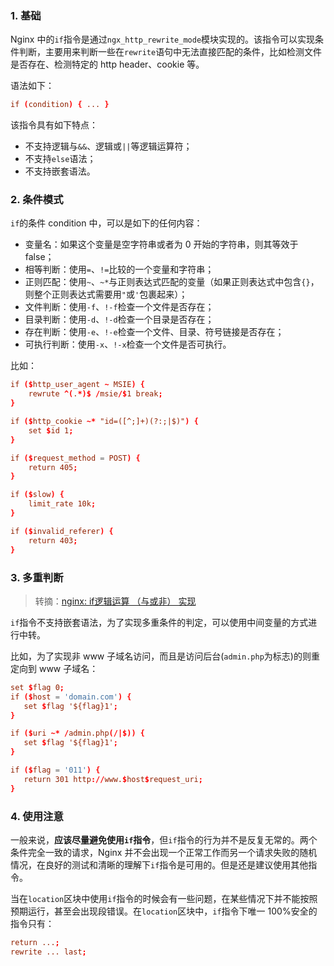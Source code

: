 ### 1. 基础

Nginx 中的`if`指令是通过`ngx_http_rewrite_mode`模块实现的。该指令可以实现条件判断，主要用来判断一些在`rewrite`语句中无法直接匹配的条件，比如检测文件是否存在、检测特定的 http header、cookie 等。

语法如下：

```conf
if (condition) { ... }
```

该指令具有如下特点：

* 不支持逻辑与`&&`、逻辑或`||`等逻辑运算符；
* 不支持`else`语法；
* 不支持嵌套语法。

### 2. 条件模式

`if`的条件 condition 中，可以是如下的任何内容：

* 变量名：如果这个变量是空字符串或者为 0 开始的字符串，则其等效于 false；
* 相等判断：使用`=`、`!=`比较的一个变量和字符串；
* 正则匹配：使用`~`、`~*`与正则表达式匹配的变量（如果正则表达式中包含`{}`，则整个正则表达式需要用`"`或`'`包裹起来）；
* 文件判断：使用`-f`、`!-f`检查一个文件是否存在；
* 目录判断：使用`-d`、`!-d`检查一个目录是否存在；
* 存在判断：使用`-e`、`!-e`检查一个文件、目录、符号链接是否存在；
* 可执行判断：使用`-x`、`!-x`检查一个文件是否可执行。

比如：

```conf
if ($http_user_agent ~ MSIE) {
    rewrute ^(.*)$ /msie/$1 break;
}

if ($http_cookie ~* "id=([^;]+)(?:;|$)") {
    set $id 1;
}

if ($request_method = POST) {
    return 405;
}

if ($slow) {
    limit_rate 10k;
}

if ($invalid_referer) {
    return 403;
}
```

### 3. 多重判断

> 转摘：[nginx: if逻辑运算 （与或非） 实现](https://www.iteblog.com/archives/1243.html)

`if`指令不支持嵌套语法，为了实现多重条件的判定，可以使用中间变量的方式进行中转。

比如，为了实现非 www 子域名访问，而且是访问后台(`admin.php`为标志)的则重定向到 www 子域名：

```conf
set $flag 0;
if ($host = 'domain.com') {
   set $flag '${flag}1';
}

if ($uri ~* /admin.php(/|$)) {
   set $flag '${flag}1';
}

if ($flag = '011') {
   return 301 http://www.$host$request_uri;
}
```

### 4. 使用注意

一般来说，**应该尽量避免使用`if`指令**，但`if`指令的行为并不是反复无常的。两个条件完全一致的请求，Nginx 并不会出现一个正常工作而另一个请求失败的随机情况，在良好的测试和清晰的理解下`if`指令是可用的。但是还是建议使用其他指令。

当在`location`区块中使用`if`指令的时候会有一些问题，在某些情况下并不能按照预期运行，甚至会出现段错误。在`location`区块中，`if`指令下唯一 100%安全的指令只有：

```conf
return ...;
rewrite ... last;
```


